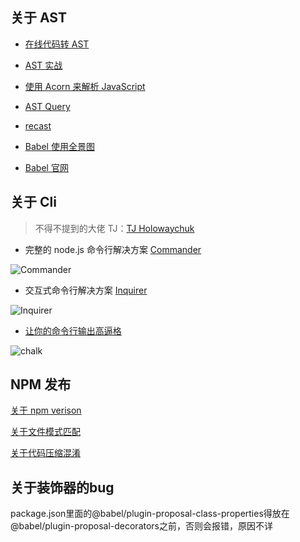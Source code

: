 ## 关于 AST

- [在线代码转 AST](https://esprima.org/index.html)

- [AST 实战](https://segmentfault.com/a/1190000016231512)

- [使用 Acorn 来解析 JavaScript](https://segmentfault.com/a/1190000007473065)

- [AST Query](https://github.com/SBoudrias/AST-query)

- [recast](https://www.npmjs.com/package/recast)

- [Babel 使用全景图](https://m.zhipin.com/mpa/html/get/column?contentId=87995370b56b0ac0qxB70tu1&identity=undefined&userId=undefined)

- [Babel 官网](https://babeljs.io/docs/en/)

## 关于 Cli

> 不得不提到的大佬 TJ：[TJ Holowaychuk](https://github.com/tj)

- 完整的 node.js 命令行解决方案 [Commander](https://github.com/tj/commander.js/blob/master/Readme_zh-CN.md)

![Commander](https://cdn.jsdelivr.net/gh/Matthrews/zm_cdn/images/commander.png)

- 交互式命令行解决方案 [Inquirer](https://www.npmjs.com/package/inquirer)

![Inquirer](https://cdn.jsdelivr.net/gh/Matthrews/zm_cdn/images/inquirer.png)

- [让你的命令行输出高逼格](https://www.npmjs.com/package/chalk)

![chalk](https://cdn.jsdelivr.net/gh/Matthrews/zm_cdn/images/chalk.png)

## NPM 发布

[关于 npm verison](https://www.jianshu.com/p/5565536a1f82)

[关于文件模式匹配](https://github.com/whinc/blog/issues/18)

[关于代码压缩混淆](https://www.npmjs.com/package/uglify-js)

## 关于装饰器的bug
package.json里面的@babel/plugin-proposal-class-properties得放在@babel/plugin-proposal-decorators之前，否则会报错，原因不详
